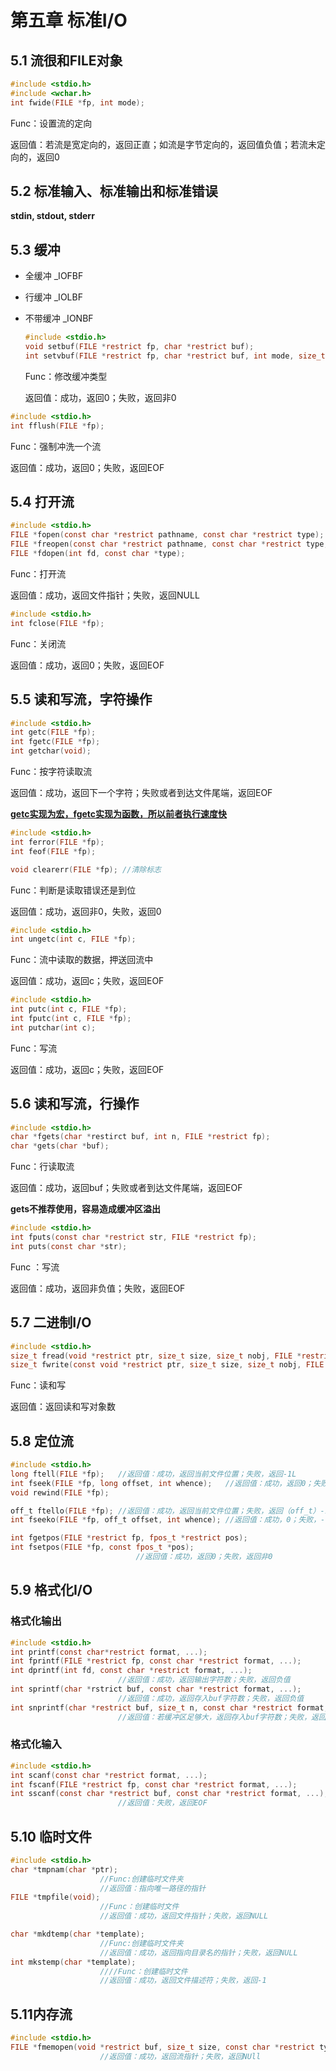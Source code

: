 # 第五章 标准I/O

## 5.1 流很和FILE对象

```c
#include <stdio.h>
#include <wchar.h>
int fwide(FILE *fp, int mode);
```

Func：设置流的定向

返回值：若流是宽定向的，返回正直；如流是字节定向的，返回值负值；若流未定向的，返回0

## 5.2 标准输入、标准输出和标准错误

**stdin,  stdout, stderr**

## 5.3 缓冲

- 全缓冲	_IOFBF

- 行缓冲    _IOLBF

- 不带缓冲    _IONBF

  ```c
  #include <stdio.h>
  void setbuf(FILE *restrict fp, char *restrict buf);
  int setvbuf(FILE *restrict fp, char *restrict buf, int mode, size_t size);
  ```

  Func：修改缓冲类型

  返回值：成功，返回0；失败，返回非0

```c
#include <stdio.h>
int fflush(FILE *fp);
```

Func：强制冲洗一个流

返回值：成功，返回0；失败，返回EOF

## 5.4 打开流

```c
#include <stdio.h>
FILE *fopen(const char *restrict pathname, const char *restrict type);
FILE *freopen(const char *restrict pathname, const char *restrict type, FILE *restrict fp);
FILE *fdopen(int fd, const char *type);
```

Func：打开流

返回值：成功，返回文件指针；失败，返回NULL

```c
#include <stdio.h>
int fclose(FILE *fp);
```

Func：关闭流

返回值：成功，返回0；失败，返回EOF

## 5.5 读和写流，字符操作

```c
#include <stdio.h>
int getc(FILE *fp);
int fgetc(FILE *fp);
int getchar(void);
```

Func：按字符读取流

返回值：成功，返回下一个字符；失败或者到达文件尾端，返回EOF

**<u>getc实现为宏，fgetc实现为函数，所以前者执行速度快</u>**

```c
#include <stdio.h>
int ferror(FILE *fp);
int feof(FILE *fp);

void clearerr(FILE *fp); //清除标志
```

Func：判断是读取错误还是到位

返回值：成功，返回非0，失败，返回0

```c
#include <stdio.h>
int ungetc(int c, FILE *fp);
```

Func：流中读取的数据，押送回流中

返回值：成功，返回c；失败，返回EOF

```c
#include <stdio.h>
int putc(int c, FILE *fp);
int fputc(int c, FILE *fp);
int putchar(int c);
```

Func：写流

返回值：成功，返回c；失败，返回EOF

## 5.6 读和写流，行操作

```c
#include <stdio.h>
char *fgets(char *restirct buf, int n, FILE *restrict fp);
char *gets(char *buf);
```

Func：行读取流

返回值：成功，返回buf；失败或者到达文件尾端，返回EOF

**gets不推荐使用，容易造成缓冲区溢出**

```c
#include <stdio.h>
int fputs(const char *restrict str, FILE *restrict fp);
int puts(const char *str);
```

Func ：写流

返回值：成功，返回非负值；失败，返回EOF

## 5.7 二进制I/O

```c
#include <stdio.h>
size_t fread(void *restrict ptr, size_t size, size_t nobj, FILE *restrict fp);
size_t fwrite(const void *restrict ptr, size_t size, size_t nobj, FILE * restrict fp);
```

Func：读和写

返回值：返回读和写对象数

## 5.8 定位流

```c
#include <stdio.h>
long ftell(FILE *fp);	//返回值：成功，返回当前文件位置；失败，返回-1L
int fseek(FILE *fp, long offset, int whence);	//返回值：成功，返回0；失败，返回-1
void rewind(FILE *fp);

off_t ftello(FILE *fp);	//返回值：成功，返回当前文件位置；失败，返回（off_t）-1
int fseeko(FILE *fp, off_t offset, int whence); //返回值：成功，0；失败，-1

int fgetpos(FILE *restrict fp, fpos_t *restrict pos);
int fsetpos(FILE *fp, const fpos_t *pos);
							//返回值：成功，返回0；失败，返回非0
```

## 5.9 格式化I/O

### 格式化输出

```c
#include <stdio.h>
int printf(const char*restrict format, ...);
int fprintf(FILE *restrict fp, const char *restrict format, ...);
int dprintf(int fd, const char *restrict format, ...);
						//返回值：成功，返回输出字符数；失败，返回负值
int sprintf(char *rstrict buf, const char *restrict format, ...);
					 	//返回值：成功，返回存入buf字符数；失败，返回负值
int snprintf(char *restrict buf, size_t n, const char *restrict format, ...);
						//返回值：若缓冲区足够大，返回存入buf字符数；失败，返回负值
```

### 格式化输入

```c
#include <stdio.h>
int scanf(const char *restrict format, ...);
int fscanf(FILE *restrict fp, const char *restrict format, ...);
int sscanf(const char *restrict buf, const char *restrict format, ...);
						//返回值：失败，返回EOF
```

## 5.10  临时文件

```c
#include <stdio.h>
char *tmpnam(char *ptr);
					//Func:创建临时文件夹
					//返回值：指向唯一路径的指针
FILE *tmpfile(void);
					//Func：创建临时文件
					//返回值：成功，返回文件指针；失败，返回NULL

char *mkdtemp(char *template);
					//Func:创建临时文件夹
					//返回值：成功，返回指向目录名的指针；失败，返回NULL
int mkstemp(char *template);
					////Func：创建临时文件
					//返回值：成功，返回文件描述符；失败，返回-1
```

## 5.11内存流

```c
#include <stdio.h>
FILE *fmemopen(void *restrict buf, size_t size, const char *restrict type);
					//返回值：成功，返回流指针；失败，返回NUll
```

